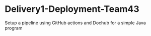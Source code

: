 # Delivery1-Deployment-Team43
Setup a pipeline using GitHub actions and Dochub for a simple Java program
